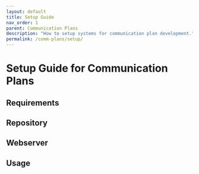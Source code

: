 ```yaml
---
layout: default
title: Setup Guide
nav_order: 1
parent: Communication Plans
description: "How to setup systems for communication plan development."
permalink: /comm-plans/setup/
---
```


# Setup Guide for Communication Plans

## Requirements

## Repository

## Webserver

## Usage